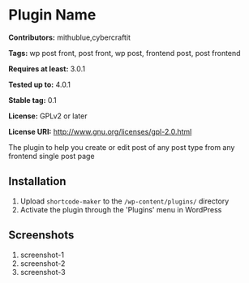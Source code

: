 # Plugin Name #
**Contributors:** mithublue,cybercraftit

**Tags:** wp post front, post front, wp post, frontend post, post frontend

**Requires at least:** 3.0.1

**Tested up to:** 4.0.1

**Stable tag:** 0.1

**License:** GPLv2 or later

**License URI:** http://www.gnu.org/licenses/gpl-2.0.html

The plugin to help you create or edit post of any post type from any frontend single post page


## Installation ##

1. Upload `shortcode-maker` to the `/wp-content/plugins/` directory
2. Activate the plugin through the 'Plugins' menu in WordPress

 
## Screenshots ##

1. screenshot-1
2. screenshot-2
3. screenshot-3
